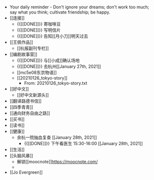 - Your daily reminder - Don't ignore your dreams; don't work too much; say what you think; cultivate friendship; be happy.
- [[连接]]
    - {{[[DONE]]}} 寄咖啡豆 
    - {{[[DONE]]}} 写明信片 
    - {{[[DONE]]}} 告知[[月小刀]]明天过去 
- [[王佩作品]]
    - [[杭报副刊专栏]]
- [[编剧故事营]]
    - {{[[DONE]]}} 与[[小成]]确认场地 
    - {{[[DONE]]}} 去杭州[[January 27th, 2021]] 
    - [[mc5e08东京物语]]
    - [[20210126_tokyo-story]]
        - From: 20210126_tokyo-story.txt
- [[好中文]]
    - [[好中文新源头]]
- [[翻译路德书信]]
- [[四季青青]]
- [[通向财务自由之路]]
- [[买书]]
- [[读书]]
- [[健康]]
    - 余杭一院抽血复查 [[January 28th, 2021]] 
        - {{[[DONE]]}} 下午看医生 15:30-16:00  [[January 28th, 2021]]
- [[生活]]
- [[头脑风暴]]
    - 解锁[[moocnote]]https://moocnote.com/
    - 
- [[Jo Evergreen]]
